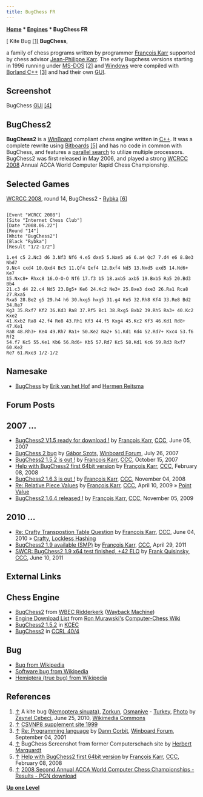 ```yaml
---
title: BugChess FR
---
```

**[Home](Home "Home") * [Engines](Engines "Engines") * BugChess FR**

\[ Kite Bug <a id="cite-note-1" href="#cite-ref-1">[1]</a>
**BugChess**,

a family of chess programs written by programmer [François Karr](Fran%C3%A7ois_Karr "François Karr") supported by chess advisor [Jean-Philippe Karr](Jean-Philippe_Karr "Jean-Philippe Karr").
The early Bugchess versions starting in 1996 running under [MS-DOS](MS-DOS "MS-DOS") <a id="cite-note-2" href="#cite-ref-2">[2]</a>
and [Windows](Windows "Windows") were compiled with [Borland C++](Cpp "Cpp") <a id="cite-note-3" href="#cite-ref-3">[3]</a>
and had their own [GUI](GUI "GUI").

## Screenshot

[](File:Bugchess.jpg)
BugChess [GUI](GUI "GUI") <a id="cite-note-4" href="#cite-ref-4">[4]</a>

## BugChess2

**BugChess2** is a [WinBoard](WinBoard "WinBoard") compliant chess engine written in [C++](Cpp "Cpp").
It was a complete rewrite using [Bitboards](Bitboards "Bitboards") <a id="cite-note-5" href="#cite-ref-5">[5]</a> and has no code in common with BugChess, and features a [parallel search](Parallel_Search "Parallel Search") to utilize multiple processors.
BugChess2 was first released in May 2006, and played a strong [WCRCC 2008](WCRCC_2008 "WCRCC 2008") Annual ACCA World Computer Rapid Chess Championship.

## Selected Games

[WCRCC 2008](WCRCC_2008 "WCRCC 2008"), round 14, BugChess2 - [Rybka](Rybka "Rybka") <a id="cite-note-6" href="#cite-ref-6">[6]</a>

```

[Event "WCRCC 2008"]
[Site "Internet Chess Club"]
[Date "2008.06.22"]
[Round "14"]
[White "BugChess2"]
[Black "Rybka"]
[Result "1/2-1/2"]

1.e4 c5 2.Nc3 d6 3.Nf3 Nf6 4.e5 dxe5 5.Nxe5 a6 6.a4 Qc7 7.d4 e6 8.Be3 Nbd7 
9.Nc4 cxd4 10.Qxd4 Bc5 11.Qf4 Qxf4 12.Bxf4 Nd5 13.Nxd5 exd5 14.Nd6+ Ke7 
15.Nxc8+ Rhxc8 16.O-O-O Nf6 17.f3 b5 18.axb5 axb5 19.Bxb5 Ra5 20.Bd3 Bb4 
21.c3 d4 22.c4 Nd5 23.Bg5+ Ke6 24.Kc2 Ne3+ 25.Bxe3 dxe3 26.Ra1 Rca8 27.Rxa5 
Rxa5 28.Be2 g5 29.h4 h6 30.hxg5 hxg5 31.g4 Ke5 32.Rh8 Kf4 33.Re8 Bd2 34.Re7 
Kg3 35.Rxf7 Kf2 36.Kd3 Ra8 37.Rf5 Bc1 38.Rxg5 Bxb2 39.Rh5 Ra3+ 40.Kc2 Kxe2 
41.Kxb2 Ra8 42.f4 Re8 43.Rh1 Kf3 44.f5 Kxg4 45.Kc2 Kf3 46.Kd1 Rd8+ 47.Ke1 
Ra8 48.Rh3+ Ke4 49.Rh7 Ra1+ 50.Ke2 Ra2+ 51.Kd1 Kd4 52.Rd7+ Kxc4 53.f6 Rf2 
54.f7 Kc5 55.Ke1 Kb6 56.Rd6+ Kb5 57.Rd7 Kc5 58.Kd1 Kc6 59.Rd3 Rxf7 60.Ke2 
Re7 61.Rxe3 1/2-1/2

```

## Namesake

- [BugChess](BugChess_NL "BugChess NL") by [Erik van het Hof](Erik_van_het_Hof "Erik van het Hof") and [Hermen Reitsma](Hermen_Reitsma "Hermen Reitsma")

## Forum Posts

## 2007 ...

- [BugChess2 V1.5 ready for download !](http://www.talkchess.com/forum3/viewtopic.php?f=2&t=14270) by [François Karr](Fran%C3%A7ois_Karr "François Karr"), [CCC](CCC "CCC"), June 05, 2007
- [BugChess 2 bug](http://www.open-aurec.com/wbforum/viewtopic.php?f=2&t=6691) by [Gábor Szots](Gabor_Szots "Gabor Szots"), [Winboard Forum](Computer_Chess_Forums "Computer Chess Forums"), July 26, 2007
- [BugChess2 1.5.2 is out !](http://www.talkchess.com/forum/viewtopic.php?t=17161) by [François Karr](Fran%C3%A7ois_Karr "François Karr"), [CCC](CCC "CCC"), October 15, 2007
- [Help with BugChess2 first 64bit version](http://www.talkchess.com/forum3/viewtopic.php?f=2&t=19486) by [François Karr](Fran%C3%A7ois_Karr "François Karr"), [CCC](CCC "CCC"), February 08, 2008
- [BugChess2 1.6.3 is out !](http://www.talkchess.com/forum/viewtopic.php?t=24716) by [François Karr](Fran%C3%A7ois_Karr "François Karr"), [CCC](CCC "CCC"), November 04, 2008
- [Re: Relative Piece Values](http://www.talkchess.com/forum3/viewtopic.php?f=7&t=27387&start=8) by [François Karr](Fran%C3%A7ois_Karr "François Karr"), [CCC](CCC "CCC"), April 10, 2009 » [Point Value](Point_Value "Point Value")
- [BugChess2 1.6.4 released !](http://www.talkchess.com/forum/viewtopic.php?t=30491) by [François Karr](Fran%C3%A7ois_Karr "François Karr"), [CCC](CCC "CCC"), November 05, 2009

## 2010 ...

- [Re: Crafty Transpostion Table Question](http://www.talkchess.com/forum3/viewtopic.php?f=7&t=34606&start=11) by [François Karr](Fran%C3%A7ois_Karr "François Karr"), [CCC](CCC "CCC"), June 04, 2010 » [Crafty](Crafty "Crafty"), [Lockless Hashing](Shared_Hash_Table#Lockless "Shared Hash Table")
- [BugChess2 1.9 available (SMP)](http://www.talkchess.com/forum/viewtopic.php?t=38914) by [François Karr](Fran%C3%A7ois_Karr "François Karr"), [CCC](CCC "CCC"), April 29, 2011
- [SWCR: BugChess2 1.9 x64 test finished, +42 ELO](http://www.talkchess.com/forum/viewtopic.php?t=39326) by [Frank Quisinsky](Frank_Quisinsky "Frank Quisinsky"), [CCC](CCC "CCC"), June 10, 2011

## External Links

## Chess Engine

- [BugChess2](https://web.archive.org/web/20120104192417/http://wbec-ridderkerk.nl/html/details1/BugChess2.html) from [WBEC Ridderkerk](WBEC "WBEC") ([Wayback Machine](https://en.wikipedia.org/wiki/Wayback_Machine))
- [Engine Download List](http://www.computer-chess.org/doku.php?id=computer_chess:wiki:download:engine_download_list) from [Ron Murawski's](Ron_Murawski "Ron Murawski") [Computer-Chess Wiki](http://computer-chess.org/doku.php?id=home)
- [BugChess2 1.5.2](http://kirill-kryukov.com/chess/kcec/cgi/engine_details.cgi?print=Details&each_game=1&eng=BugChess2%201.5.2) in [KCEC](KCEC "KCEC")
- [BugChess2](http://www.computerchess.org.uk/ccrl/404/cgi/compare_engines.cgi?family=BugChess&print=Rating+list&print=Results+table&print=LOS+table&print=Ponder+hit+table&print=Eval+difference+table&print=Comopp+gamenum+table&print=Overlap+table&print=Score+with+common+opponents) in [CCRL 40/4](CCRL "CCRL")

## Bug

- [Bug from Wikipedia](https://en.wikipedia.org/wiki/Bug)
- [Software bug from Wikipedia](https://en.wikipedia.org/wiki/Software_bug)
- [Hemiptera (true bug) from Wikipedia](https://en.wikipedia.org/wiki/Hemiptera)

## References

1. <a id="cite-ref-1" href="#cite-note-1">↑</a> A kite bug ([Nemoptera sinuata](https://en.wikipedia.org/wiki/Nemoptera)), [Zorkun](https://en.wikipedia.org/wiki/Zorkun), [Osmaniye](https://en.wikipedia.org/wiki/Osmaniye) - [Turkey](https://en.wikipedia.org/wiki/Turkey), [Photo](https://commons.wikimedia.org/wiki/File:Kite_bug_-_Nemoptera_sinuata.jpg) by [Zeynel Cebeci](https://commons.wikimedia.org/wiki/User:Zcebeci), June 25, 2010, [Wikimedia Commons](https://en.wikipedia.org/wiki/Wikimedia_Commons)
1. <a id="cite-ref-2" href="#cite-note-2">↑</a> [CSVNP8 supplement site 1999](http://www.csvnsupplementsite.nl/csvnp8.html)
1. <a id="cite-ref-3" href="#cite-note-3">↑</a> [Re: Programming language](http://www.open-aurec.com/wbforum/viewtopic.php?f=18&t=34468&p=130292#p130292) by [Dann Corbit](Dann_Corbit "Dann Corbit"), [Winboard Forum](Computer_Chess_Forums "Computer Chess Forums"), September 04, 2001
1. <a id="cite-ref-4" href="#cite-note-4">↑</a> BugChess Screenshot from former Computerschach site by [Herbert Marquardt](index.php?title=Herbert_Marquardt&action=edit&redlink=1 "Herbert Marquardt (page does not exist)")
1. <a id="cite-ref-5" href="#cite-note-5">↑</a> [Help with BugChess2 first 64bit version](http://www.talkchess.com/forum3/viewtopic.php?f=2&t=19486) by [François Karr](Fran%C3%A7ois_Karr "François Karr"), [CCC](CCC "CCC"), February 08, 2008
1. <a id="cite-ref-6" href="#cite-note-6">↑</a> [2008 Second Annual ACCA World Computer Chess Championships - Results - PGN download](http://compchess.org/ACCAWCRCC/2008ACCAWCRCC/2008WCRCCResults.html)

**[Up one Level](Engines "Engines")**

